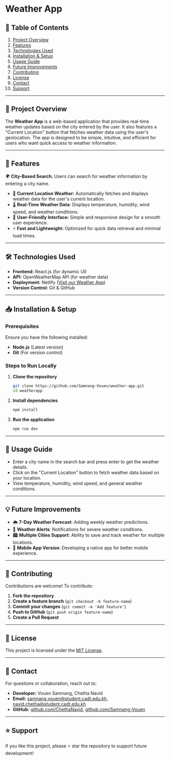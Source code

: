 # Weather App

## 📌 Table of Contents
1. [Project Overview](#-project-overview)
2. [Features](#-features)
3. [Technologies Used](#-technologies-used)
4. [Installation & Setup](#-installation--setup)
5. [Usage Guide](#-usage-guide)
6. [Future Improvements](#-future-improvements)
7. [Contributing](#-contributing)
8. [License](#-license)
9. [Contact](#-contact)
10. [Support](#-support)

---

## 📌 Project Overview
The **Weather App** is a web-based application that provides real-time weather updates based on the city entered by the user. It also features a "Current Location" button that fetches weather data using the user's geolocation. The app is designed to be simple, intuitive, and efficient for users who want quick access to weather information.

---

## 🚀 Features
 🌍 **City-Based Search:** Users can search for weather information by entering a city name.
- 📍 **Current Location Weather:** Automatically fetches and displays weather data for the user's current location.
- 🌡 **Real-Time Weather Data:** Displays temperature, humidity, wind speed, and weather conditions.
- 🎨 **User-Friendly Interface:** Simple and responsive design for a smooth user experience.
- ⚡ **Fast and Lightweight:** Optimized for quick data retrieval and minimal load times.

---

## 🛠️ Technologies Used
- **Frontend:** React.js (for dynamic UI)
- **API:** OpenWeatherMap API (for weather data)
- **Deployment:** Netlify ([Visit our Weather App](https://weather-app-cadt-sn.netlify.app/))
- **Version Control:** Git & GitHub

---

## 📥 Installation & Setup
### Prerequisites
Ensure you have the following installed:
- **Node.js** (Latest version)
- **Git** (For version control)

### Steps to Run Locally
1. **Clone the repository**
   ```bash
   git clone https://github.com/Samnang-Vouen/weather-app.git
   cd weatherapp
   ```
2. **Install dependencies**
   ```bash
   npm install
   ```
3. **Run the application**
   ```bash
   npm run dev
   ```
---

## 📌 Usage Guide
- Enter a city name in the search bar and press enter to get the weather details.
- Click on the "Current Location" button to fetch weather data based on your location.
- View temperature, humidity, wind speed, and general weather conditions.

---

## 💡 Future Improvements
- 🌦 **7-Day Weather Forecast**: Adding weekly weather predictions.
- 🔔 **Weather Alerts**: Notifications for severe weather conditions.
- 🏙 **Multiple Cities Support**: Ability to save and track weather for multiple locations.
- 📱 **Mobile App Version**: Developing a native app for better mobile experience.

---

## 🤝 Contributing
Contributions are welcome! To contribute:
1. **Fork the repository**
2. **Create a feature branch** (`git checkout -b feature-name`)
3. **Commit your changes** (`git commit -m 'Add feature'`)
4. **Push to GitHub** (`git push origin feature-name`)
5. **Create a Pull Request**

---

## 📜 License
This project is licensed under the [MIT License](LICENSE).

---

## 💬 Contact
For questions or collaboration, reach out to:
- **Developer:** Vouen Samnang, Chetha Navid
- **Email:** samnang.vouen@student.cadt.edu.kh, navid.chetha@student.cadt.edu.kh
- **GitHub:** [github.com/ChethaNavid](https://github.com/ChethaNavid), [github.com/Samnang-Vouen](https://github.com/Samnang-Vouen)

---

## ⭐ Support
If you like this project, please ⭐ star the repository to support future development!

